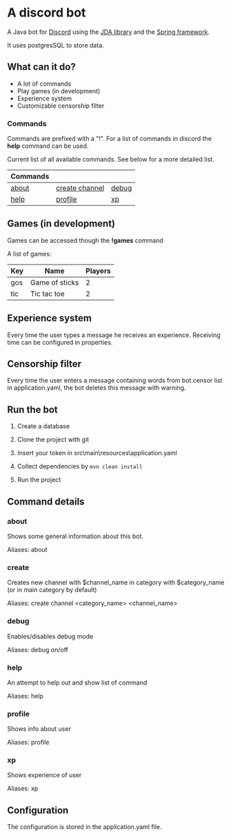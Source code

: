 #  A discord bot

A Java bot for [Discord](https://discordapp.com/) using the [JDA library](https://github.com/DV8FromTheWorld/JDA) and the [Spring framework](https://spring.io/projects/spring-framework).

It uses postgresSQL to store data. 

## What can it do?

* A lot of commands
* Play games (in development)
* Experience system
* Customizable censorship filter

### Commands

Commands are prefixed with a "!".
For a list of commands in discord the **help** command can be used.

Current list of all available commands. See below for a more detailed list.

Commands | | | 
--- | --- | ---| 
[about](#about) | [create channel](#create) | [debug](#debug) |
[help](#help) | [profile](#profile) |[xp](#xp) |

## Games (in development)

Games can be accessed though the **!games** command

A list of games:

Key | Name | Players |
--- | --- | --- |
gos | Game of sticks | 2
tic | Tic tac toe | 2


## Experience system

Every time the user types a message he receives an experience. Receiving time can be configured in properties. 

## Censorship filter

Every time the user enters a message containing words from bot.censor list in application.yaml, the bot deletes this message with warning.

## Run the bot 

1. Create a database
  
2. Clone the project with git

3. Insert your token in src\main\resources\application.yaml

4. Collect dependencies by `mvn clean install`
    
5. Run the project

## Command details

### about

Shows some general information about this bot.

Aliases: about

### create

Creates new channel with $channel_name in category with $category_name (or in main category by default)

Aliases: create channel <category_name> <channel_name>

### debug

Enables/disables debug mode

Aliases: debug on/off

### help

An attempt to help out and show list of command

Aliases: help

### profile

Shows info about user

Aliases: profile

### xp

Shows experience of user

Aliases: xp

## Configuration

The configuration is stored in the application.yaml file.



